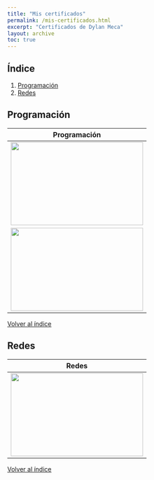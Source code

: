 ```yaml
---
title: "Mis certificados"
permalink: /mis-certificados.html
excerpt: "Certificados de Dylan Meca"
layout: archive
toc: true
---
```


## Índice

1. [Programación](#programación)
2. [Redes](#redes)

## Programación 

| Programación | 
|-------------| 
| <img src="https://dylanmeca.github.io/assets/img/certificado-python.png" width="302px" height="189px"> 
| <img src="https://dylanmeca.github.io/assets/img/certificado-programacion.png" width="302px" height="189px">

[Volver al índice](#índice)

## Redes

| Redes | 
|-------------|
| <img src="https://dylanmeca.github.io/assets/img/certificado-fundamentos-de-redes.jpg" width="302px" height="189px">  

[Volver al índice](#índice)
